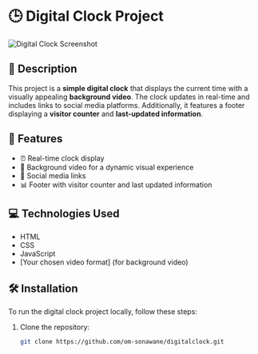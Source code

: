 # 🕒 Digital Clock Project

![Digital Clock Screenshot](path/to/screenshot-ui.png) <!-- Replace with the actual path to your screenshot -->

## 🌟 Description

This project is a **simple digital clock** that displays the current time with a visually appealing **background video**. The clock updates in real-time and includes links to social media platforms. Additionally, it features a footer displaying a **visitor counter** and **last-updated information**.

## 🚀 Features

- ⏰ Real-time clock display
- 🎥 Background video for a dynamic visual experience
- 🔗 Social media links
- 📊 Footer with visitor counter and last updated information

## 💻 Technologies Used

- HTML
- CSS
- JavaScript
- [Your chosen video format] (for background video)

## 🛠️ Installation

To run the digital clock project locally, follow these steps:

1. Clone the repository:
   ```bash
   git clone https://github.com/om-sonawane/digitalclock.git
